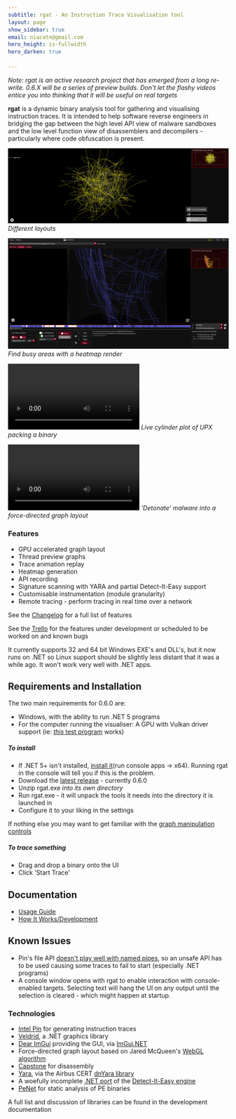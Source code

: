 ```yaml
---
subtitle: rgat - An Instruction Trace Visualisation tool
layout: page
show_sidebar: true
email: niacatn@gmail.com
hero_height: is-fullwidth
hero_darken: true

---
```


*Note: rgat is an active research project that has emerged from a long re-write. 0.6.X will be a series of preview builds. Don't let the flashy videos entice you into thinking that it will be useful on real targets*

**rgat** is a dynamic binary analysis tool for gathering and visualising instruction traces. It is intended to help software reverse engineers in bridging the gap between the high level API view of malware sandboxes and the low level function view of disassemblers and decompilers - particularly where code obfuscation is present. 

![Switching between different plots](img/plotgif.gif)
*Different layouts*

![The UI with a heatmap graph](img/heatmap_UI.png)
*Find busy areas with a heatmap render*

![upx.exe packing a binary](https://user-images.githubusercontent.com/5470374/139731758-5693510a-89d3-4bc2-aebe-000e680a65d9.mp4)
*Live cylinder plot of UPX packing a binary*

![Force directed block layout being re-plot using the explode scheme](https://user-images.githubusercontent.com/5470374/139732976-37df2626-7993-4398-92cd-2720c8acfdbe.mp4)
*'Detonate' malware into a force-directed graph layout*


### Features

- GPU accelerated graph layout
- Thread preview graphs
- Trace animation replay
- Heatmap generation
- API recording
- Signature scanning with YARA and partial Detect-It-Easy support
- Customisable instrumentation (module granularity)
- Remote tracing - perform tracing in real time over a network

See the [Changelog](https://github.com/ncatlin/rgat/blob/master/CHANGELOG.md) for a full list of features

See the [Trello](https://trello.com/b/OyO4A1O9/rgat) for the features under development or scheduled to be worked on and known bugs

It currently supports 32 and 64 bit Windows EXE's and DLL's, but it now runs on .NET so Linux support should be slightly less distant that it was a while ago. It won't work very well with .NET apps.


## Requirements and Installation

The two main requirements for 0.6.0 are:
- Windows, with the ability to run .NET 5 programs
- For the computer running the visualiser: A GPU with Vulkan driver support (ie: [_this_ test program](https://github.com/skeeto/vulkan-test) works)

##### To install
- If .NET 5+ isn't installed, [install it](https://dotnet.microsoft.com/download/dotnet/5.0/runtime)(run console apps -> x64). Running rgat in the console will tell you if this is the problem.
- Download the [latest release]() - currently 0.6.0
- Unzip rgat.exe *into its own directory*
- Run rgat.exe - it will unpack the tools it needs into the directory it is launched in
- Configure it to your liking in the settings
  
If nothing else you may want to get familiar with the [graph manipulation controls](rgatPages/userdocs/graph-manipulation.md)

##### To trace something
- Drag and drop a binary onto the UI
- Click 'Start Trace'
  
## Documentation

- [Usage Guide](rgatPages/userdocs/overview.md)
- [How It Works/Development](rgatPages/devdocs/overview.md)

## Known Issues

- Pin's file API [doesn't play well with named pipes](https://trello.com/c/pqOdlGjc/256-sometimes-traces-just-dont-connect), so an unsafe API has to be used causing some traces to fail to start (especially .NET programs)
- A console window opens with rgat to enable interaction with console-enabled targets. Selecting text will hang the UI on any output until the selection is cleared - which might happen at startup.

### Technologies

- [Intel Pin](https://software.intel.com/content/www/us/en/develop/articles/pin-a-dynamic-binary-instrumentation-tool.html) for generating instruction traces
- [Veldrid](https://github.com/mellinoe/veldrid), a .NET graphics library
- [Dear ImGui](https://github.com/ocornut/imgui) providing the GUI, via [ImGui.NET](https://github.com/mellinoe/ImGui.NET)
- Force-directed graph layout based on Jared McQueen's [WebGL algorithm](https://github.com/jaredmcqueen/analytics/tree/eed32e17922ef16288984e27f46717e8b7a2d602)
- [Capstone](https://www.capstone-engine.org/) for disassembly
- [Yara](https://github.com/virustotal/yara), via the Airbus CERT [dnYara library](https://github.com/airbus-cert/dnYara)
- A woefully incomplete [.NET port](https://github.com/ncatlin/DiELibDotNet) of the [Detect-It-Easy engine](https://github.com/horsicq/DIE-engine)
- [PeNet](https://github.com/secana/PeNet) for static analysis of PE binaries

A full list and discussion of libraries can be found in the development documentation
